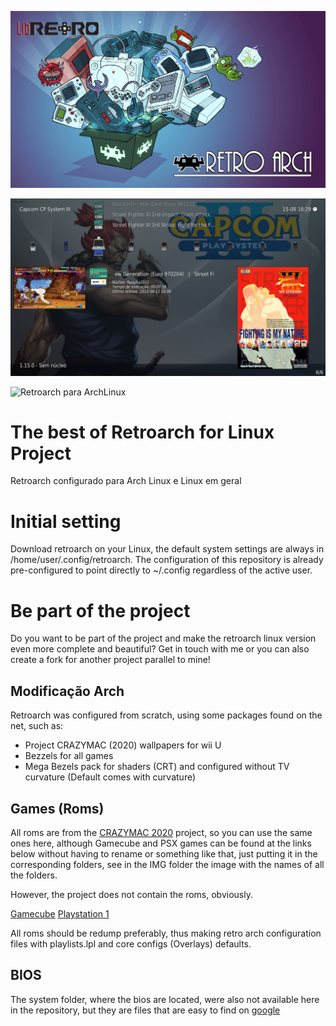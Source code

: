 ![Retroarch para ArchLinux](IMG/Retroarch.png)

![Retroarch para ArchLinux](IMG/01.png)

![Retroarch para ArchLinux](IMG/02.png)

# The best of Retroarch for Linux Project
Retroarch configurado para Arch Linux e Linux em geral

# Initial setting
Download retroarch on your Linux, the default system settings are always in /home/user/.config/retroarch.
The configuration of this repository is already pre-configured to point directly to ~/.config regardless of the active user.

# Be part of the project
Do you want to be part of the project and make the retroarch linux version even more complete and beautiful? Get in touch with me or you can also create a fork for another project parallel to mine!


## Modificação Arch
Retroarch was configured from scratch, using some packages found on the net, such as:
- Project CRAZYMAC (2020) wallpapers for wii U
- Bezzels for all games
- Mega Bezels pack for shaders (CRT) and configured without TV curvature (Default comes with curvature)

## Games (Roms)
All roms are from the [CRAZYMAC 2020](https://www.arcadepunks.com/wii-u-retro-gaming-pack-for-modified-wii-u-from-crazymac/) project, so you can use the same ones here, although Gamecube and PSX games can be found at the links below without having to rename or
something like that, just putting it in the corresponding folders, see in the IMG folder the image with the names of all the folders.

However, the project does not contain the roms, obviously.

[Gamecube](https://archive.org/download/gamecubeusaredump)
[Playstation 1](https://archive.org/download/chd_psx/CHD-PSX-USA/)

All roms should be redump preferably, thus making retro arch configuration files with playlists.lpl and core configs (Overlays) defaults.

## BIOS
The system folder, where the bios are located, were also not available here in the repository, but they are files that are easy to find on [google](www.google.com)
